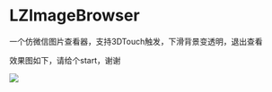 # LZImageBrowser
一个仿微信图片查看器，支持3DTouch触发，下滑背景变透明，退出查看

效果图如下，请给个start，谢谢

![](https://github.com/liangzhen6/LZImageBrowser/blob/master/hello.gif)
